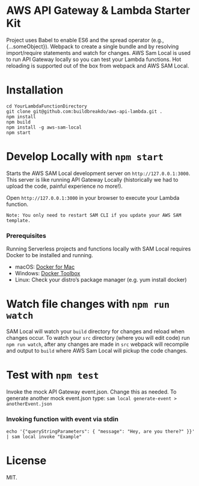 # AWS API Gateway & Lambda Starter Kit
Project uses Babel to enable ES6 and the spread operator (e.g., {...someObject}). Webpack to create a single bundle and by resolving import/require statements and watch for changes. AWS Sam Local is used to run API Gateway locally so you can test your Lambda functions. Hot reloading is supported out of the box from webpack and AWS SAM Local.

# Installation
```
cd YourLambdaFunctionDirectory
git clone git@github.com:buildbreakdo/aws-api-lambda.git .
npm install
npm build
npm install -g aws-sam-local
npm start
```

# Develop Locally with `npm start`
Starts the AWS SAM Local development server on `http://127.0.0.1:3000`. This server is like running API Gateway Locally (historically we had to upload the code, painful experience no more!). 

Open `http://127.0.0.1:3000` in your browser to execute your Lambda function.

`Note: You only need to restart SAM CLI if you update your AWS SAM template.`

### Prerequisites
Running Serverless projects and functions locally with SAM Local requires Docker to be installed and running.

 - macOS: [Docker for Mac](https://store.docker.com/editions/community/docker-ce-desktop-mac)
 - Windows: [Docker Toolbox](https://download.docker.com/win/stable/DockerToolbox.exe)
 - Linux: Check your distro’s package manager (e.g. yum install docker)

# Watch file changes with `npm run watch`
SAM Local will watch your `build` directory for changes and reload when changes occur. To watch your `src` directory (where you will edit code) run `npm run watch`, after any changes are made in `src` webpack will recompile and output to `build` where AWS Sam Local will pickup the code changes. 

# Test with `npm test`
Invoke the mock API Gateway event.json. Change this as needed. To generate another mock event.json type: `sam local generate-event > anotherEvent.json`

### Invoking function with event via stdin
`echo '{"queryStringParameters": { "message": "Hey, are you there?" }}' | sam local invoke "Example"`

# License
MIT.
